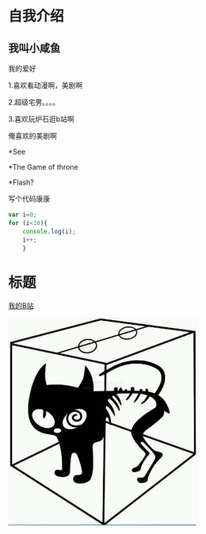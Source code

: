# 自我介绍

## 我叫小咸鱼
    
我的爱好

1.喜欢看动漫啊，美剧啊

2.超级宅男。。。。

3.喜欢玩炉石逛b站啊

俺喜欢的美剧啊

*See

*The Game of throne

*Flash?

写个代码康康

```javascript
var i=0;
for (i<10){
    console.log(i);
    i++;
    }   
```
# 标题

[我的B站](https://space.bilibili.com/7319760)

![小猫猫 ](1.jpg)